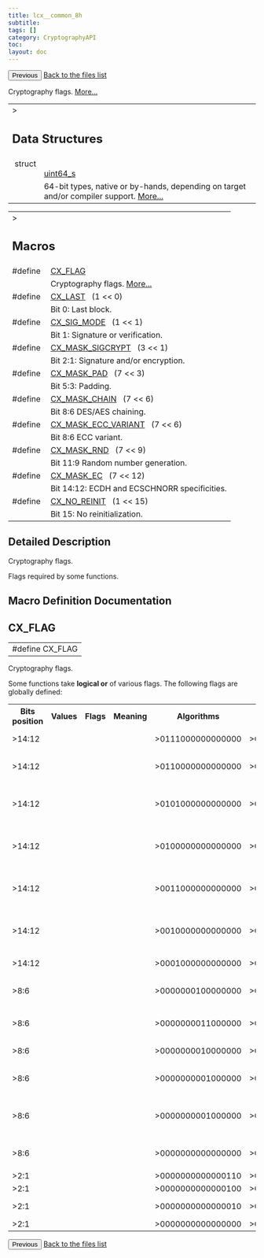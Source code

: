 ```yaml
---
title: lcx__common_8h
subtitle:
tags: []
category: CryptographyAPI
toc:
layout: doc
---
```


<button class="uk-button uk-button-default uk-button-small uk-margin-medium-top" onclick="history.back()">Previous</button>
<a class="uk-button uk-button-default uk-button-small uk-margin-medium-top crypto-button" href="../../crypto-api/files">Back to the files list</a>


<p>Cryptography flags.  
<a href="#details">More...</a></p>
<table class="memberdecls">
<tr class="heading"><td colspan="4">><h2 class="groupheader"><a name="nested-classes"></a>
Data Structures</h2></td></tr>
<tr class="memitem:"><td class="memItemLeft" align="right" valign="top">struct &#160;</td><td colspan="3" class="memItemRight" valign="bottom"><a class="el" href="../uint64__s">uint64_s</a></td></tr>
<tr class="memdesc:"><td class="mdescLeft">&#160;</td><td colspan="3" class="mdescRight">64-bit types, native or by-hands, depending on target and/or compiler support.  <a href="../uint64__s#details">More...</a><br /></td></tr>
</table><table class="memberdecls">
<tr class="heading"><td colspan="4">><h2 class="groupheader"><a name="define-members"></a>
Macros</h2></td></tr>
<tr class="memitem:ad87dae5ad74e16849c6751cc9d29c98b"><td class="memItemLeft" align="right" valign="top">#define&#160;</td><td colspan="3" class="memItemRight" valign="bottom"><a class="el" href="../lcx__common_8h#ad87dae5ad74e16849c6751cc9d29c98b">CX_FLAG</a></td></tr>
<tr class="memdesc:ad87dae5ad74e16849c6751cc9d29c98b"><td class="mdescLeft">&#160;</td><td colspan="3" class="mdescRight">Cryptography flags.  <a href="#ad87dae5ad74e16849c6751cc9d29c98b">More...</a><br /></td></tr>
<tr class="memitem:af11e07ffd4b2daabe18e74d896e640fd"><td class="memItemLeft" align="right" valign="top"><a id="af11e07ffd4b2daabe18e74d896e640fd"></a>
#define&#160;</td><td colspan="3" class="memItemRight" valign="bottom"><a class="el" href="../lcx__common_8h#af11e07ffd4b2daabe18e74d896e640fd">CX_LAST</a>&#160;&#160;&#160;(1 &lt;&lt; 0)</td></tr>
<tr class="memdesc:af11e07ffd4b2daabe18e74d896e640fd"><td class="mdescLeft">&#160;</td><td colspan="3" class="mdescRight">Bit 0: Last block. <br /></td></tr>
<tr class="memitem:a77be4652a5c0e49b1e888c82719180b3"><td class="memItemLeft" align="right" valign="top"><a id="a77be4652a5c0e49b1e888c82719180b3"></a>
#define&#160;</td><td colspan="3" class="memItemRight" valign="bottom"><a class="el" href="../lcx__common_8h#a77be4652a5c0e49b1e888c82719180b3">CX_SIG_MODE</a>&#160;&#160;&#160;(1 &lt;&lt; 1)</td></tr>
<tr class="memdesc:a77be4652a5c0e49b1e888c82719180b3"><td class="mdescLeft">&#160;</td><td colspan="3" class="mdescRight">Bit 1: Signature or verification. <br /></td></tr>
<tr class="memitem:a7446f0b9e640c7be705a2668ecff033c"><td class="memItemLeft" align="right" valign="top"><a id="a7446f0b9e640c7be705a2668ecff033c"></a>
#define&#160;</td><td colspan="3" class="memItemRight" valign="bottom"><a class="el" href="../lcx__common_8h#a7446f0b9e640c7be705a2668ecff033c">CX_MASK_SIGCRYPT</a>&#160;&#160;&#160;(3 &lt;&lt; 1)</td></tr>
<tr class="memdesc:a7446f0b9e640c7be705a2668ecff033c"><td class="mdescLeft">&#160;</td><td colspan="3" class="mdescRight">Bit 2:1: Signature and/or encryption. <br /></td></tr>
<tr class="memitem:abbe30a7ff4920fdb0655e4110d68ec47"><td class="memItemLeft" align="right" valign="top"><a id="abbe30a7ff4920fdb0655e4110d68ec47"></a>
#define&#160;</td><td colspan="3" class="memItemRight" valign="bottom"><a class="el" href="../lcx__common_8h#abbe30a7ff4920fdb0655e4110d68ec47">CX_MASK_PAD</a>&#160;&#160;&#160;(7 &lt;&lt; 3)</td></tr>
<tr class="memdesc:abbe30a7ff4920fdb0655e4110d68ec47"><td class="mdescLeft">&#160;</td><td colspan="3" class="mdescRight">Bit 5:3: Padding. <br /></td></tr>
<tr class="memitem:aafd1dab58f4cd74a90fe3a8ec7d6ef30"><td class="memItemLeft" align="right" valign="top"><a id="aafd1dab58f4cd74a90fe3a8ec7d6ef30"></a>
#define&#160;</td><td colspan="3" class="memItemRight" valign="bottom"><a class="el" href="../lcx__common_8h#aafd1dab58f4cd74a90fe3a8ec7d6ef30">CX_MASK_CHAIN</a>&#160;&#160;&#160;(7 &lt;&lt; 6)</td></tr>
<tr class="memdesc:aafd1dab58f4cd74a90fe3a8ec7d6ef30"><td class="mdescLeft">&#160;</td><td colspan="3" class="mdescRight">Bit 8:6 DES/AES chaining. <br /></td></tr>
<tr class="memitem:af3926fbc64fad6f64b5637a685746167"><td class="memItemLeft" align="right" valign="top"><a id="af3926fbc64fad6f64b5637a685746167"></a>
#define&#160;</td><td colspan="3" class="memItemRight" valign="bottom"><a class="el" href="../lcx__common_8h#af3926fbc64fad6f64b5637a685746167">CX_MASK_ECC_VARIANT</a>&#160;&#160;&#160;(7 &lt;&lt; 6)</td></tr>
<tr class="memdesc:af3926fbc64fad6f64b5637a685746167"><td class="mdescLeft">&#160;</td><td colspan="3" class="mdescRight">Bit 8:6 ECC variant. <br /></td></tr>
<tr class="memitem:a195cfaa66abb04924a5d12c0ee80f1ec"><td class="memItemLeft" align="right" valign="top"><a id="a195cfaa66abb04924a5d12c0ee80f1ec"></a>
#define&#160;</td><td colspan="3" class="memItemRight" valign="bottom"><a class="el" href="../lcx__common_8h#a195cfaa66abb04924a5d12c0ee80f1ec">CX_MASK_RND</a>&#160;&#160;&#160;(7 &lt;&lt; 9)</td></tr>
<tr class="memdesc:a195cfaa66abb04924a5d12c0ee80f1ec"><td class="mdescLeft">&#160;</td><td colspan="3" class="mdescRight">Bit 11:9 Random number generation. <br /></td></tr>
<tr class="memitem:a4550b2e093cd42ccf24e6b62df3747b4"><td class="memItemLeft" align="right" valign="top"><a id="a4550b2e093cd42ccf24e6b62df3747b4"></a>
#define&#160;</td><td colspan="3" class="memItemRight" valign="bottom"><a class="el" href="../lcx__common_8h#a4550b2e093cd42ccf24e6b62df3747b4">CX_MASK_EC</a>&#160;&#160;&#160;(7 &lt;&lt; 12)</td></tr>
<tr class="memdesc:a4550b2e093cd42ccf24e6b62df3747b4"><td class="mdescLeft">&#160;</td><td colspan="3" class="mdescRight">Bit 14:12: ECDH and ECSCHNORR specificities. <br /></td></tr>
<tr class="memitem:a415fa7cacd58f8c01b0733c30a5c829a"><td class="memItemLeft" align="right" valign="top"><a id="a415fa7cacd58f8c01b0733c30a5c829a"></a>
#define&#160;</td><td colspan="3" class="memItemRight" valign="bottom"><a class="el" href="../lcx__common_8h#a415fa7cacd58f8c01b0733c30a5c829a">CX_NO_REINIT</a>&#160;&#160;&#160;(1 &lt;&lt; 15)</td></tr>
<tr class="memdesc:a415fa7cacd58f8c01b0733c30a5c829a"><td class="mdescLeft">&#160;</td><td colspan="3" class="mdescRight">Bit 15: No reinitialization. <br /></td></tr>
</table>
<a name="details" id="details"></a>

## Detailed Description

<div class="textblock"><p>Cryptography flags. </p>
<p>Flags required by some functions. </p>
</div><h2 class="groupheader">Macro Definition Documentation</h2>
<a id="ad87dae5ad74e16849c6751cc9d29c98b"></a>
<h2 class="memtitle">CX_FLAG</h2>

<div class="memitem">
<div class="memproto">
      <table class="memname">
        <tr>
          <td class="memname">#define CX_FLAG</td>
        </tr>
      </table>
</div><div class="memdoc">

<p>Cryptography flags. </p>
<p>Some functions take <b>logical or</b> of various flags. The following flags are globally defined:</p>
<table class="doxtable">
<tr>
<th>Bits position </th><th>Values </th><th>Flags </th><th>Meaning </th><th>Algorithms  </th></tr>
<tr>
<tr>
<td colspan="4">>14:12 </td><td colspan="4">>0111000000000000 </td><td colspan="4">>CX_ECSCHNORR_Z </td><td colspan="4">>Zilliqa scheme </td><td colspan="4">>ECSCHNORR </td></tr>
<tr>
<td colspan="4">>14:12 </td><td colspan="4">>0110000000000000 </td><td colspan="4">>CX_ECSCHNORR_LIBSECP </td><td colspan="4">>ECSCHNORR according to libsecp256k1 </td><td colspan="4">>ECSCHNORR </td></tr>
<tr>
<td colspan="4">>14:12 </td><td colspan="4">>0101000000000000 </td><td colspan="4">>CX_ECSCHNORR_BSI03111 </td><td colspan="4">>ECSCHNORR according to BSI TR-03111 </td><td colspan="4">>ECSCHNORR </td></tr>
<tr>
<td colspan="4">>14:12 </td><td colspan="4">>0100000000000000 </td><td colspan="4">>CX_ECSCHNORR_ISO14888_X </td><td colspan="4">>ECSCHNORR according to ISO/IEC 14888-3 </td><td colspan="4">>ECSCHNORR </td></tr>
<tr>
<td colspan="4">>14:12 </td><td colspan="4">>0011000000000000 </td><td colspan="4">>CX_ECSCHNORR_ISO14888_XY </td><td colspan="4">>ECSCHNORR according to ISO/IEC 14888-3 </td><td colspan="4">>ECSCHNORR </td></tr>
<tr>
<td colspan="4">>14:12 </td><td colspan="4">>0010000000000000 </td><td colspan="4">>CX_ECDH_X </td><td colspan="4">>ECDH with the x-coordinate of the point </td><td colspan="4">>ECDH </td></tr>
<tr>
<td colspan="4">>14:12 </td><td colspan="4">>0001000000000000 </td><td colspan="4">>CX_ECDH_POINT </td><td colspan="4">>ECDH with a point </td><td colspan="4">>ECDH </td></tr>
<tr>
<tr>
<tr>
<tr>
<tr>
<td colspan="4">>8:6 </td><td colspan="4">>0000000100000000 </td><td colspan="4">>CX_CHAIN_OFB </td><td colspan="4">>Output feedback mode </td><td colspan="4">>AES/DES </td></tr>
<tr>
<td colspan="4">>8:6 </td><td colspan="4">>0000000011000000 </td><td colspan="4">>CX_CHAIN_CFB </td><td colspan="4">>Cipher feedback mode </td><td colspan="4">>AES/DES </td></tr>
<tr>
<td colspan="4">>8:6 </td><td colspan="4">>0000000010000000 </td><td colspan="4">>CX_CHAIN_CTR </td><td colspan="4">>Counter mode </td><td colspan="4">>AES/DES </td></tr>
<tr>
<td colspan="4">>8:6 </td><td colspan="4">>0000000001000000 </td><td colspan="4">>CX_CHAIN_CBC </td><td colspan="4">>Cipher block chaining mode </td><td colspan="4">>AES/DES </td></tr>
<tr>
<td colspan="4">>8:6 </td><td colspan="4">>0000000001000000 </td><td colspan="4">>CX_NO_CANONICAL </td><td colspan="4">>Do not compute a canonical signature </td><td colspan="4">>ECDSA/EDDSA/ECSCHNORR </td></tr>
<tr>
<td colspan="4">>8:6 </td><td colspan="4">>0000000000000000 </td><td colspan="4">>CX_CHAIN_ECB </td><td colspan="4">>Electronic codebook mode </td><td colspan="4">>AES/DES </td></tr>
<tr>
<tr>
<tr>
<tr>
<tr>
<tr>
<tr>
<td colspan="4">>2:1 </td><td colspan="4">>0000000000000110 </td><td colspan="4">>CX_SIGN </td><td colspan="4">>Signature </td><td colspan="4">>AES/DES </td></tr>
<tr>
<td colspan="4">>2:1 </td><td colspan="4">>0000000000000100 </td><td colspan="4">>CX_ENCRYPT </td><td colspan="4">>Encryption </td><td colspan="4">>AES/DES </td></tr>
<tr>
<td colspan="4">>2:1 </td><td colspan="4">>0000000000000010 </td><td colspan="4">>CX_VERIFY </td><td colspan="4">>Signature verification </td><td colspan="4">>AES/DES </td></tr>
<tr>
<td colspan="4">>2:1 </td><td colspan="4">>0000000000000000 </td><td colspan="4">>CX_DECRYPT </td><td colspan="4">>Decryption </td><td colspan="4">>AES/DES </td></tr>
<tr>
</table>

</div>
</div>
<button class="uk-button uk-button-default uk-button-small uk-margin-medium-top" onclick="history.back()">Previous</button>
<a class="uk-button uk-button-default uk-button-small uk-margin-medium-top crypto-button" href="../../crypto-api/files">Back to the files list</a>
